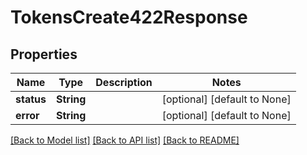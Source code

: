 # TokensCreate422Response

## Properties

| Name       | Type       | Description | Notes                        |
| ---------- | ---------- | ----------- | ---------------------------- |
| **status** | **String** |             | [optional] [default to None] |
| **error**  | **String** |             | [optional] [default to None] |

[[Back to Model list]](../README.md#documentation-for-models) [[Back to API list]](../README.md#documentation-for-api-endpoints) [[Back to README]](../README.md)
